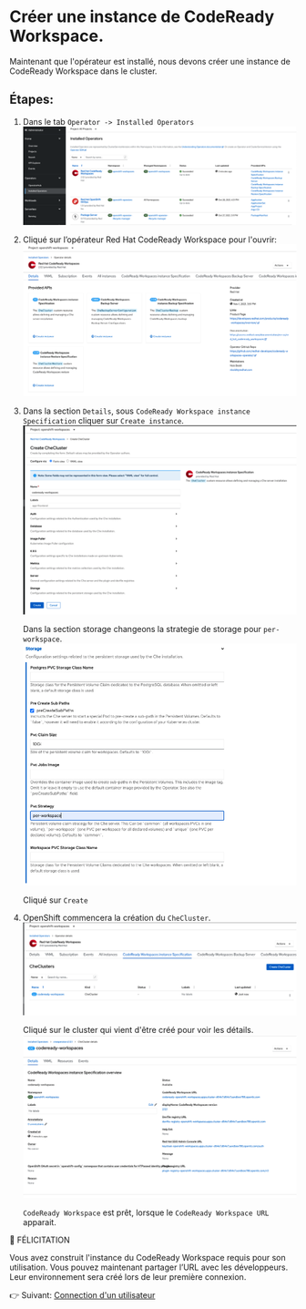 # Créer une instance de CodeReady Workspace.

Maintenant que l'opérateur est installé, nous devons créer une instance de CodeReady Workspace dans le cluster.

## Étapes:

1. Dans le tab `Operator -> Installed Operators`
![Installed Operator Tab](images/installed-operators.png)


2. Cliqué sur l’opérateur Red Hat CodeReady Workspace pour l'ouvrir:
![CRW install](images/crw-install-operator.png)


3. Dans la section `Details`, sous `CodeReady Workspace instance Specification` cliquer sur `Create instance`.
![Create Workspace](images/crw-cluster-creation.png)

    Dans la section storage changeons la strategie de storage pour `per-workspace`.
    ![Create Workspace Storage](images/crw-cluster-creation-storage.png)

    Cliqué sur `Create`


4. OpenShift commencera la création du `CheCluster`.  
    ![Create Recaps](images/crw-cluster-recap.png)

    Cliqué sur le cluster qui vient d'être créé pour voir les détails.
    ![Cluster details](images/crw-cluster-detail.png)

    `CodeReady Workspace` est prêt, lorsque le `CodeReady Workspace URL` apparait.

:tada: FÉLICITATION

Vous avez construit l'instance du CodeReady Workspace requis pour son utilisation. Vous pouvez maintenant partager l’URL avec les développeurs. Leur environnement sera créé lors de leur première connexion.

:point_right: Suivant: [Connection d'un utilisateur](user-connection.md)
